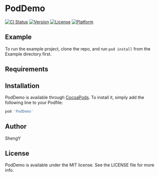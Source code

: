 # PodDemo

[![CI Status](https://img.shields.io/travis/ShengYong/PodDemo.svg?style=flat)](https://travis-ci.org/ShengYong/PodDemo)
[![Version](https://img.shields.io/cocoapods/v/PodDemo.svg?style=flat)](https://cocoapods.org/pods/PodDemo)
[![License](https://img.shields.io/cocoapods/l/PodDemo.svg?style=flat)](https://cocoapods.org/pods/PodDemo)
[![Platform](https://img.shields.io/cocoapods/p/PodDemo.svg?style=flat)](https://cocoapods.org/pods/PodDemo)

## Example

To run the example project, clone the repo, and run `pod install` from the Example directory first.

## Requirements

## Installation

PodDemo is available through [CocoaPods](https://cocoapods.org). To install
it, simply add the following line to your Podfile:

```ruby
pod 'PodDemo'
```

## Author

ShengY

## License

PodDemo is available under the MIT license. See the LICENSE file for more info.
